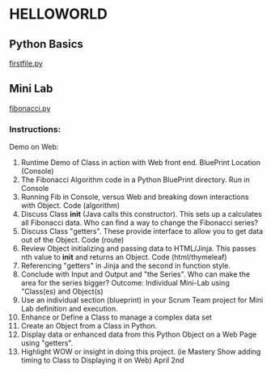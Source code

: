 # HELLOWORLD

## Python Basics
[firstfile.py](https://github.com/maggie3000/helloworld/blob/main/helloworld/firstfile.py)

## Mini Lab
[fibonacci.py](https://github.com/maggie3000/helloworld/blob/main/helloworld/fibonacci.py)
### Instructions:
Demo on Web:
1. Runtime Demo of Class in action with Web front end.
BluePrint Location (Console)
2. The Fibonacci Algorithm code in a Python BluePrint directory.
Run in Console
3. Running Fib in Console, versus Web and breaking down interactions with Object.
Code (algorithm) 
4. Discuss Class __init__ (Java calls this constructor). This sets up a calculates all Fibonacci data.
Who can find a way to change the Fibonacci series?
5. Discuss Class "getters". These provide interface to allow you to get data out of the Object.
Code (route)
6. Review Object initializing and passing data  to HTML/Jinja. This passes nth value to __init__ and returns an Object.
Code (html/thymeleaf)
7. Referencing "getters" in Jinja and the second in function style.
8. Conclude with Input and Output and "the Series".  Who can make the area for the series bigger?
Outcome:  Individual Mini-Lab using "Class(es) and Object(s)
1. Use an individual section (blueprint) in your Scrum Team project for Mini Lab definition and execution.
2. Enhance or Define a Class to manage a complex data set
3. Create an Object from a Class in Python. 
4. Display data or enhanced data from this Python Object on a Web Page using "getters".
5. Highlight WOW or insight in doing this project.  (ie Mastery Show adding timing to Class to Displaying it on Web)
April 2nd
